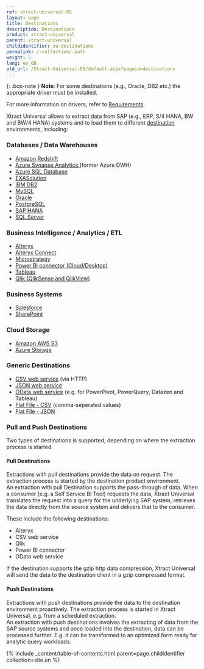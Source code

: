 ```yaml
---
ref: xtract-universal-05
layout: page
title: Destinations
description: Destinations
product: xtract-universal
parent: xtract-universal
childidentifier: xu-destinations
permalink: /:collection/:path
weight: 5
lang: en_GB
old_url: /Xtract-Universal-EN/default.aspx?pageid=destinations
---
```


{: .box-note }
**Note**: For some destinations (e.g., Oracle, DB2 etc.) the appropriate driver must be installed. 

For more information on drivers, refer to [Requirements](./introduction/requirements).

Xtract Universal allows to extract data from SAP (e.g., ERP, S/4 HANA, BW and BW/4 HANA) systems and to load them to different [destination]() environments, including:  

### Databases / Data Warehouses

- [Amazon Redshift](./xu-destinations/amzon-redshift) 
- [Azure Synapse Analytics ](./xu-destinations/azure-dwh) (former Azure DWH)
- [Azure SQL Database](./xu-destinations/microsoft-sql-server) 
- [EXASolution](./xu-destinations/exasol) 
- [IBM DB2](./xu-destinations/ibm-db2) 
- [MySQL](./xu-destinations/mysql) 
- [Oracle](./xu-destinations/oracle) 
- [PostgreSQL](./xu-destinations/postgreSQL)
- [SAP HANA](./xu-destinations/sap-hana) 
- [SQL Server](./xu-destinations/microsoft-sql-server) 


### Business Intelligence / Analytics / ETL

- [Alteryx](./xu-destinations/alteryx) 
- [Alteryx Connect](./xu-destinations/alteryx-connect) 
- [Microstrategy](./xu-destinations/microstrategy)
- [Power BI connector (Cloud/Desktop)](./xu-destinations/Power-BI-Connector) 
- [Tableau](./xu-destinations/tableau) 
- [Qlik (QlikSense and QlikView)](./xu-destinations/qliksense-qlikview) 

### Business Systems

- [Salesforce](./xu-destinations/salesforce) 
- [SharePoint](./xu-destinations/sharepoint) 

### Cloud Storage

- [Amazon AWS S3](./xu-destinations/amazon-aws-s3)
- [Azure Storage](./xu-destinations/azure-storage) 

### Generic Destinations

- [CSV web service](./xu-destinations/csv-via-http) (via HTTP)
- [JSON web service](./xu-destinations/json-via-http)
- [OData web service](./xu-destinations/odata)  (e.g. for PowerPivot, PowerQuery, Datazen and Tableau)      
- [Flat File - CSV](./xu-destinations/csv-flat-file)  (comma-seperated values)
- [Flat File - JSON](./xu-destinations/json-flat-file)
            
            
### Pull and Push Destinations

Two types of destinations is supported, depending on where the extraction process is started.  

#### Pull Destinations

Extractions with pull destinations provide the data on request. The extraction process is started by the destination product environment. <br>
An extraction with  pull Destination supports the pass-through of data. When a consumer (e.g. a Self Service BI Tool) requests the data, 
Xtract Universal translates the request into a query for the underlying SAP system, retrieves the data directly from the source system and delivers that to the consumer.

These include the following destinations: 
- Alteryx
- CSV web service
- Qlik
- Power BI connector
- OData web service

If the destination supports the gzip http data compression, Xtract Universal will send the data to the destination client in a gzip compressed format.
           

#### Push Destinations

Extractions with push destinations provide the data to the destination environment proactively. The extraction process is started in Xtract Universal, e.g. from a scheduled extraction. <br>
An extraction with push destinations involves the extracting of data from the SAP source systems and once loaded into the destination, data can be processed further. E.g. it can be transformed to an optimized form ready for analytic query workloads.


{% include _content/table-of-contents.html parent=page.childidentifier collection=site.en %}

